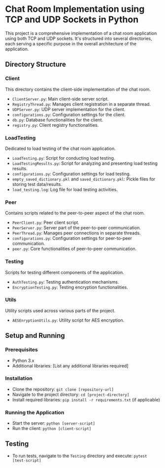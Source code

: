 # Chat Room Implementation using TCP and UDP Sockets in Python

This project is a comprehensive implementation of a chat room application using both TCP and UDP sockets. It's structured into several directories, each serving a specific purpose in the overall architecture of the application.

## Directory Structure

### Client
This directory contains the client-side implementation of the chat room.
- `ClientServer.py`: Main client-side server script.
- `RegistryThread.py`: Manages client registration in a separate thread.
- `UDPServer.py`: UDP server implementation for the client.
- `configurations.py`: Configuration settings for the client.
- `db.py`: Database functionalities for the client.
- `registry.py`: Client registry functionalities.

### LoadTesting
Dedicated to load testing of the chat room application.
- `LoadTesting.py`: Script for conducting load testing.
- `LoadTestingResults.py`: Script for analyzing and presenting load testing results.
- `configurations.py`: Configuration settings for load testing.
- `empty_saved_dictionary.pkl` and `saved_dictionary.pkl`: Pickle files for storing test data/results.
- `load_testing.log`: Log file for load testing activities.

### Peer
Contains scripts related to the peer-to-peer aspect of the chat room.
- `PeerClient.py`: Peer client script.
- `PeerServer.py`: Server part of the peer-to-peer communication.
- `PeerThread.py`: Manages peer connections in separate threads.
- `configurations.py`: Configuration settings for peer-to-peer communication.
- `peer.py`: Core functionalities of peer-to-peer communication.

### Testing
Scripts for testing different components of the application.
- `AuthTesting.py`: Testing authentication mechanisms.
- `EncryptionTesting.py`: Testing encryption functionalities.

### Utils
Utility scripts used across various parts of the project.
- `AESEnryptionUtils.py`: Utility script for AES encryption.

## Setup and Running

### Prerequisites
- Python 3.x
- Additional libraries: [List any additional libraries required]

### Installation
- Clone the repository: `git clone [repository-url]`
- Navigate to the project directory: `cd [project-directory]`
- Install required libraries: `pip install -r requirements.txt` (if applicable)

### Running the Application
- Start the server: `python [server-script]`
- Run the client: `python [client-script]`

## Testing
- To run tests, navigate to the `Testing` directory and execute: `pytest [test-script]`

